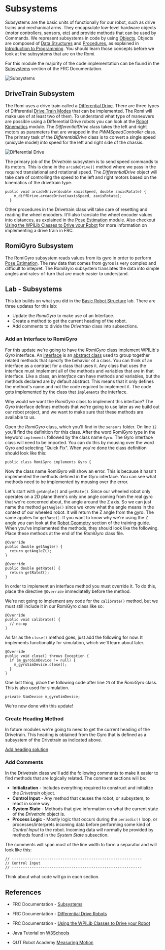# Subsystems

Subsystems are the basic units of functionally for our robot, such as drive trains and mechanical arms.  They encapsulate low-level hardware objects (motor controllers, sensors, etc) and provide methods that can be used by Commands.  We represent subsystems in code by using [Objects](../../Programming/objects.md). Objects are composed of [Data Structures](../../Programming/dataStructures.md) and [Procedures](../../Programming/procedures.md), as explained in [Introduction to Programming](../../Programming/introProgramming.md). You should learn those concepts before we look at the subsystems that are on the Romi.  

 For this module the majority of the code implementation can be found in the [Subsystems](https://docs.wpilib.org/en/latest/docs/software/commandbased/subsystems.html) section of the FRC Documentation.  

![Subsystems](../../images/Romi/Romi.012.jpeg)

## DriveTrain Subsystem
The Romi uses a drive train called a [Differential Drive](https://docs.wpilib.org/en/stable/docs/software/actuators/wpi-drive-classes.html#using-the-differentialdrive-class-to-control-differential-drive-robots). There are three types of Differential [Drive Train Modes](https://docs.wpilib.org/en/stable/docs/software/actuators/wpi-drive-classes.html#drive-modes) that can be implemented. The Romi will make use of at least two of them. To understand what type of maneuvers are possible using a Differential Drive robots you can look at the [Robot Kinematics](../../Concepts/Dynamics/kinematics.md) module. The *DifferentialDrive* class takes the left and right motors as parameters that are wrapped in the *PWMSpeedController* class.  The primary task of the *DifferentialDrive* class is to convert a single speed (unicycle model) into speed for the left and right side of the chassis.

![Differential Drive](../../images/Romi/Romi.038.jpeg)

The primary job of the *Drivetrain* subsystem is to send speed commands to its motors.  This is done in the `arcadeDrive()` method where we pass in the required translational and rotational speed.  The *DifferentialDrive* object will take care of controlling the speed to the left and right motors based on the kinematics of the drivetrain type. 

    public void arcadeDrive(double xaxisSpeed, double zaxisRotate) {
        m_diffDrive.arcadeDrive(xaxisSpeed, zaxisRotate);
      }

Other procedures in the Drivetrain class will take care of resetting and reading the wheel encoders.  It'll also translate the wheel encoder values into distances, as explained in the [Pose Estimation](../../Concepts/OptimalEstimation/poseEstimation.md) module.  Also checkout [Using the WPILib Classes to Drive your Robot](https://docs.wpilib.org/en/stable/docs/software/actuators/wpi-drive-classes.html?highlight=speedcontroller#multi-motor-differentialdrive-with-speedcontrollergroups) for more information on implementing a drive train in FRC.

## RomiGyro Subsystem
The RomiGyro subsystem reads values from its gyro in order to perform [Pose Estimation](../../Concepts/OptimalEstimation/poseEstimation.md). The raw data that comes from gyros is very complex and difficult to intepret.  The RomiGyro subsystem translates the data into simple angles and rates-of-turn that are much easier to understand.

## Lab - Subsystems
This lab builds on what you did in the [Basic Robot Structure](romiStructure.md) lab.
There are three updates for this lab:

- Update the *RomiGyro* to make use of an Interface.
- Create a method to get the current heading of the robot.
- Add comments to divide the *Drivetrain* class into subsections.

### Add an Interface to RomiGyro
For this update we're going to have the *RomiGyro* class implement WPILib's *Gyro* interface.  An [interface](https://www.w3schools.com/java/java_interface.asp) is an [abstract class](https://www.w3schools.com/java/java_abstract.asp) used to group together related methods that specify the behavior of a class.  You can think of an interface as a contract for a class that uses it. Any class that uses the interface must implement all of the methods and variables that are in that interface.   Like a class, an *interface* can have methods and variables, but the methods declared are by default abstract. This means that it only defines the method's name and not the code required to implement it.  The code gets implemented by the class that `implements` the interface.

Why would we want the *RomiGyro* class to implement this interface?  The *Gyro* interface defines methods that we're going to use later as we build out our robot project, and we want to make sure that these methods are available to us.

Open the *RomiGyro* class, which you'll find in the `sensors` folder. On line `12` you'll find the definition for this class.  After the word RomiGyro type in the keyword `implements` followed by the class name `Gyro`.  The Gyro interface class will need to be imported.  You can do this by mousing over the word Gyro and selecting "Quick Fix".  When you're done the class definition should look like this:  

    public class RomiGyro implements Gyro {

Now the class name RomiGyro will show an error.  This is because it hasn't implemented the methods defined in the Gyro interface.  You can see what methods need to be implemented by mousing over the error.  

Let's start with `getAngle()` and `getRate()`.  Since our wheeled robot only operates on a 2D plane there's only one angle coming from the real gyro that we're concerned about, the angle around the Z axis.  So we can just name the method `getAngle()` since we know what the angle means in the context of our wheeled robot.  It will return the Z angle from the gyro.  The same applies for `getRate()`. If you want to know why we're using the Z angle you can look at the [Robot Geometry](../../Concepts/Dynamics/geometry.md) section of the training guide.  When you've implemented the methods, they should look like the following.  Place these methods at the end of the *RomiGyro* class file.

    @Override
    public double getAngle() {
      return getAngleZ();
    }

    @Override
    public double getRate() {
      return getRateZ();
    }

In order to implement an interface method you must override it. To do this, place the directive `@Override` immediatelly before the method.  

We're not going to implement any code for the `calibrate()` method, but we must still include it in our RomiGyro class like so:

    @Override
    public void calibrate() {
      // no-op
    }

As far as the `close()` method goes, just add the following for now.  It implements functionality for simulation, which we'll learn about later.  

    @Override
    public void close() throws Exception {
      if (m_gyroSimDevice != null) {
        m_gyroSimDevice.close();
      }
    }

One last thing, place the following code after line `23` of the *RomiGyro* class.  This is also used for simulation.

    private SimDevice m_gyroSimDevice;

We're now done with this update!

<!-- [RomiGyro Interface solution](solutionRomiGyro.md) -->

### <a name="heading"></a>Create Heading Method
In future modules we're going to need to get the current heading of the Drivetrain.  This heading is obtained from the Gyro that is defined as a subsystem of the Drivetrain as indicated above.

[Add heading solution](solutionCreateHeading.md)

### Add Comments
In the Drivetrain class we'll add the following comments to make it easier to find methods that are logically related.  The comment sections will be:

- **Initialization** - Includes everything required to construct and initialize the *Drivetrain* object.
- **Control Input** - Any method that causes the robot, or subsystem, to react in some way.
- **System State** - Methods that give information on what the current state of the *Drivetrain*  object is.
- **Process Logic** - Mostly logic that occurs during the `periodic()` loop, or processes/interprets incoming data before performing some kind of *Control Input* to the robot.  Incoming data will normally be provided by methods found in the *System State* subsection.

The comments will span most of the line width to form a separator and will look like this:

    // -----------------------------------------------------------
    // Control Input
    // -----------------------------------------------------------

Think about what code will go in each section.

## References
- FRC Documentation - [Subsystems](https://docs.wpilib.org/en/latest/docs/software/commandbased/subsystems.html)

- FRC Documentation - [Differential Drive Robots](https://docs.wpilib.org/en/stable/docs/software/actuators/wpi-drive-classes.html)

- FRC Documentation - [Using the WPILib Classes to Drive your Robot](https://docs.wpilib.org/en/stable/docs/software/actuators/wpi-drive-classes.html?highlight=speedcontroller#multi-motor-differentialdrive-with-speedcontrollergroups)

- Java Tutorial on [W3Schools](https://www.w3schools.com/java/default.asp)

- QUT Robot Academy [Measuring Motion](https://robotacademy.net.au/masterclass/measuring-motion/)
